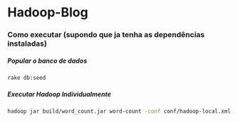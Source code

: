 # Hadoop-Blog

### Como executar (supondo que ja tenha as dependências instaladas)


##### Popular o banco de dados

```bash
rake db:seed
```

##### Executar Hadoop Individualmente

```bash
hadoop jar build/word_count.jar word-count -conf conf/hadoop-local.xml README.md output
```
